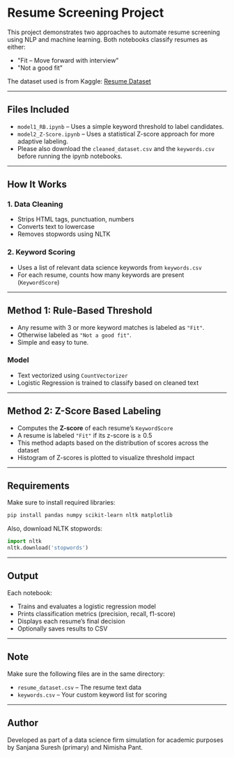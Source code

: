 
# Resume Screening Project

This project demonstrates two approaches to automate resume screening using NLP and machine learning. Both notebooks classify resumes as either:

- "Fit – Move forward with interview"
- "Not a good fit"

The dataset used is from Kaggle: [Resume Dataset](https://www.kaggle.com/datasets/gauravduttakiit/resume-dataset)

---

## Files Included

- `model1_RB.ipynb` – Uses a simple keyword threshold to label candidates.
- `model2_Z-Score.ipynb` – Uses a statistical Z-score approach for more adaptive labeling.
- Please also download the `cleaned_dataset.csv` and the `keywords.csv` before running the ipynb notebooks.

---

## How It Works

### 1. Data Cleaning
- Strips HTML tags, punctuation, numbers
- Converts text to lowercase
- Removes stopwords using NLTK

### 2. Keyword Scoring
- Uses a list of relevant data science keywords from `keywords.csv`
- For each resume, counts how many keywords are present (`KeywordScore`)

---

## Method 1: Rule-Based Threshold

- Any resume with 3 or more keyword matches is labeled as `"Fit"`.
- Otherwise labeled as `"Not a good fit"`.
- Simple and easy to tune.

### Model
- Text vectorized using `CountVectorizer`
- Logistic Regression is trained to classify based on cleaned text

---

## Method 2: Z-Score Based Labeling

- Computes the **Z-score** of each resume’s `KeywordScore`
- A resume is labeled `"Fit"` if its z-score is ≥ 0.5
- This method adapts based on the distribution of scores across the dataset
- Histogram of Z-scores is plotted to visualize threshold impact

---

## Requirements

Make sure to install required libraries:
```bash
pip install pandas numpy scikit-learn nltk matplotlib
```

Also, download NLTK stopwords:
```python
import nltk
nltk.download('stopwords')
```

---

## Output

Each notebook:
- Trains and evaluates a logistic regression model
- Prints classification metrics (precision, recall, f1-score)
- Displays each resume’s final decision
- Optionally saves results to CSV

---

## Note

Make sure the following files are in the same directory:
- `resume_dataset.csv` – The resume text data
- `keywords.csv` – Your custom keyword list for scoring

---

## Author
Developed as part of a data science firm simulation for academic purposes by Sanjana Suresh (primary) and Nimisha Pant.

